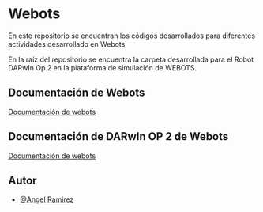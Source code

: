 
# Webots

En este repositorio se encuentran los códigos desarrollados para diferentes actividades desarrollado en Webots

En la raíz del repositorio se encuentra la carpeta desarrollada para el Robot DARwIn Op 2 en la plataforma de simulación de WEBOTS.

## Documentación de Webots

[Documentación de webots](https://cyberbotics.com/doc/guide/index)



## Documentación de DARwIn OP 2 de Webots

[Documentación de webots](https://cyberbotics.com/doc/guide/robotis-op2)
  
## Autor

- [@Angel Ramirez](https://www.github.com/99angelrm)


  
